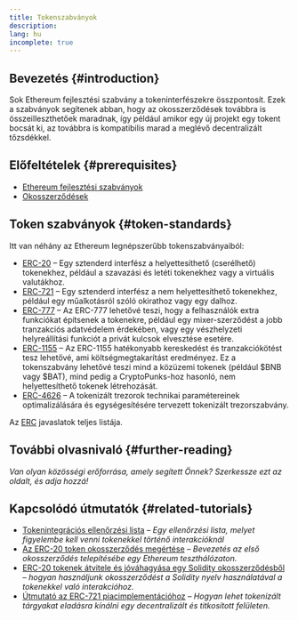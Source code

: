 ```yaml
---
title: Tokenszabványok
description:
lang: hu
incomplete: true
---
```


## Bevezetés {#introduction}

Sok Ethereum fejlesztési szabvány a tokeninterfészekre összpontosít. Ezek a szabványok segítenek abban, hogy az okosszerződések továbbra is összeilleszthetőek maradnak, így például amikor egy új projekt egy tokent bocsát ki, az továbbra is kompatibilis marad a meglévő decentralizált tőzsdékkel.

## Előfeltételek {#prerequisites}

- [Ethereum fejlesztési szabványok](/developers/docs/standards/)
- [Okosszerződések](/developers/docs/smart-contracts/)

## Token szabványok {#token-standards}

Itt van néhány az Ethereum legnépszerűbb tokenszabványaiból:

- [ERC-20](/developers/docs/standards/tokens/erc-20/) – Egy sztenderd interfész a helyettesíthető (cserélhető) tokenekhez, például a szavazási és letéti tokenekhez vagy a virtuális valutákhoz.
- [ERC-721](/developers/docs/standards/tokens/erc-721/) – Egy sztenderd interfész a nem helyettesíthető tokenekhez, például egy műalkotásról szóló okirathoz vagy egy dalhoz.
- [ERC-777](/developers/docs/standards/tokens/erc-777/) – Az ERC-777 lehetővé teszi, hogy a felhasználók extra funkciókat építsenek a tokenekre, például egy mixer-szerződést a jobb tranzakciós adatvédelem érdekében, vagy egy vészhelyzeti helyreállítási funkciót a privát kulcsok elvesztése esetére.
- [ERC-1155](/developers/docs/standards/tokens/erc-1155/) – Az ERC-1155 hatékonyabb kereskedést és tranzakciókötést tesz lehetővé, ami költségmegtakarítást eredményez. Ez a tokenszabvány lehetővé teszi mind a közüzemi tokenek (például $BNB vagy $BAT), mind pedig a CryptoPunks-hoz hasonló, nem helyettesíthető tokenek létrehozását.
- [ERC-4626](/developers/docs/standards/tokens/erc-4626/) – A tokenizált trezorok technikai paramétereinek optimalizálására és egységesítésére tervezett tokenizált trezorszabvány.

Az [ERC](https://eips.ethereum.org/erc) javaslatok teljes listája.

## További olvasnivaló {#further-reading}

_Van olyan közösségi erőforrása, amely segített Önnek? Szerkessze ezt az oldalt, és adja hozzá!_

## Kapcsolódó útmutatók {#related-tutorials}

- [Tokenintegrációs ellenőrzési lista](/developers/tutorials/token-integration-checklist/) _– Egy ellenőrzési lista, melyet figyelembe kell venni tokenekkel történő interakcióknál_
- [Az ERC-20 token okosszerződés megértése](/developers/tutorials/understand-the-erc-20-token-smart-contract/) _– Bevezetés az első okosszerződés telepítésébe egy Ethereum teszthálózaton._
- [ERC-20 tokenek átvitele és jóváhagyása egy Solidity okosszerződésből](/developers/tutorials/transfers-and-approval-of-erc-20-tokens-from-a-solidity-smart-contract/) _– hogyan használjunk okosszerződést a Solidity nyelv használatával a tokenekkel való interakcióhoz._
- [Útmutató az ERC-721 piacimplementációhoz](/developers/tutorials/how-to-implement-an-erc721-market/) _– Hogyan lehet tokenizált tárgyakat eladásra kínálni egy decentralizált és titkosított felületen._
